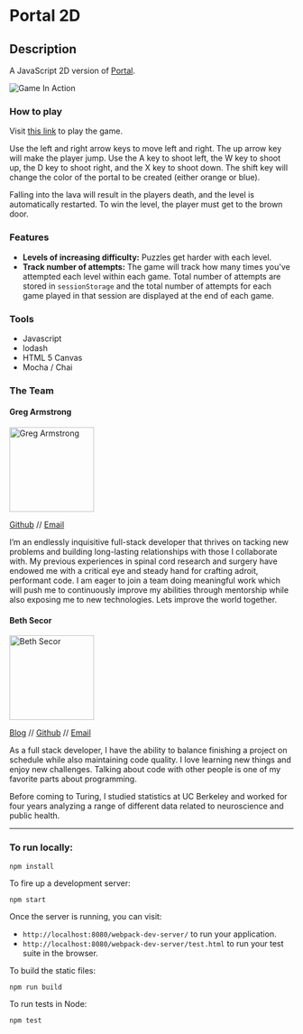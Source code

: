 # Portal 2D

## Description
A JavaScript 2D version of [Portal](http://www.valvesoftware.com/games/portal.html).

![Game In Action]()

### How to play

Visit [this link]() to play the game.

Use the left and right arrow keys to move left and right. The up arrow key will make the player jump. Use the A key to shoot left, the W key to shoot up, the D key to shoot right, and the X key to shoot down. The shift key will change the color of the portal to be created (either orange or blue).

Falling into the lava will result in the players death, and the level is automatically restarted. To win the level, the player must get to the brown door.

### Features

* **Levels of increasing difficulty:** Puzzles get harder with each level.
* **Track number of attempts:** The game will track how many times you've attempted each level within each game. Total number of attempts are stored in `sessionStorage` and the total number of attempts for each game played in that session are displayed at the end of each game.

### Tools

* Javascript
* lodash
* HTML 5 Canvas
* Mocha / Chai


### The Team

#### Greg Armstrong

<img src="https://avatars2.githubusercontent.com/u/13356027?v=3&s=400" alt="Greg Armstrong" width=150>

[Github](https://github.com/GregoryArmstrong) // [Email](MrGregTArmstrong@gmail.com)

I’m an endlessly inquisitive full-stack developer that thrives on tacking new problems and building long-lasting relationships with those I collaborate with. My previous experiences in spinal cord research and surgery have endowed me with a critical eye and steady hand for crafting adroit, performant code. I am eager to join a team doing meaningful work which will push me to continuously improve my abilities through mentorship while also exposing me to new technologies. Lets improve the world together.

#### Beth Secor

<img src="https://avatars2.githubusercontent.com/u/11467561?v=3&s=460" alt="Beth Secor" width=150>

[Blog](http://bethsecor.github.io/) // [Github](https://github.com/bethsecor) // [Email](mailto:elizabeth.a.secor@gmail.com)

As a full stack developer, I have the ability to balance finishing a project on schedule while also maintaining code quality. I love learning new things and enjoy new challenges. Talking about code with other people is one of my favorite parts about programming.

Before coming to Turing, I studied statistics at UC Berkeley and worked for four years analyzing a range of different data related to neuroscience and public health.

---
### To run locally:

```
npm install
```

To fire up a development server:

```
npm start
```

Once the server is running, you can visit:

* `http://localhost:8080/webpack-dev-server/` to run your application.
* `http://localhost:8080/webpack-dev-server/test.html` to run your test suite in the browser.

To build the static files:

```js
npm run build
```


To run tests in Node:

```js
npm test
```
